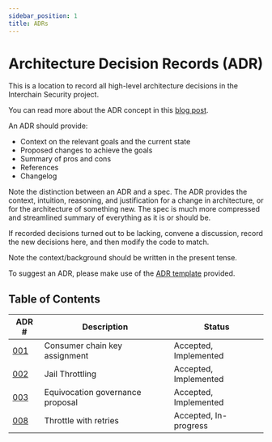 ```yaml
---
sidebar_position: 1
title: ADRs
---
```


# Architecture Decision Records (ADR)

This is a location to record all high-level architecture decisions in the Interchain Security project.

You can read more about the ADR concept in this [blog post](https://product.reverb.com/documenting-architecture-decisions-the-reverb-way-a3563bb24bd0#.78xhdix6t).

An ADR should provide:

- Context on the relevant goals and the current state
- Proposed changes to achieve the goals
- Summary of pros and cons
- References
- Changelog

Note the distinction between an ADR and a spec. The ADR provides the context, intuition, reasoning, and
justification for a change in architecture, or for the architecture of something
new. The spec is much more compressed and streamlined summary of everything as
it is or should be.

If recorded decisions turned out to be lacking, convene a discussion, record the new decisions here, and then modify the code to match.

Note the context/background should be written in the present tense.

To suggest an ADR, please make use of the [ADR template](./adr-template.md) provided.

## Table of Contents

| ADR \# | Description | Status |
| ------ | ----------- | ------ |
| [001](./adr-001-key-assignment.md) | Consumer chain key assignment | Accepted, Implemented |
| [002](./adr-002-throttle.md) | Jail Throttling | Accepted, Implemented |
| [003](./adr-003-equivocation-gov-proposal.md) | Equivocation governance proposal | Accepted, Implemented |
| [008](./adr-008-throttle-retries.md) | Throttle with retries | Accepted, In-progress |
